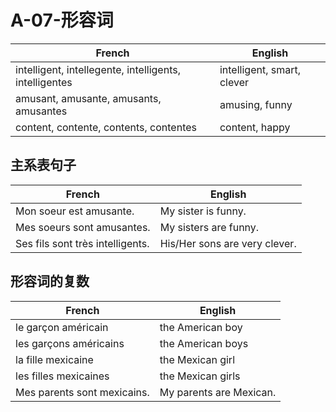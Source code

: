 # A-07-形容词

French | English
---- | ----
intelligent, intellegente, intelligents, intelligentes | intelligent, smart, clever
amusant, amusante, amusants, amusantes | amusing, funny
content, contente, contents, contentes | content, happy

## 主系表句子

French | English
---- | ----
Mon soeur est amusante. | My sister is funny.
Mes soeurs sont amusantes. | My sisters are funny. 
Ses fils sont très intelligents. | His/Her sons are very clever.

## 形容词的复数

French | English
---- | ----
le garçon américain | the American boy
les garçons américains | the American boys
la fille mexicaine | the Mexican girl
les filles mexicaines | the Mexican girls
Mes parents sont mexicains. | My parents are Mexican.